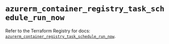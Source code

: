 # `azurerm_container_registry_task_schedule_run_now`

Refer to the Terraform Registry for docs: [`azurerm_container_registry_task_schedule_run_now`](https://registry.terraform.io/providers/hashicorp/azurerm/4.21.1/docs/resources/container_registry_task_schedule_run_now).
